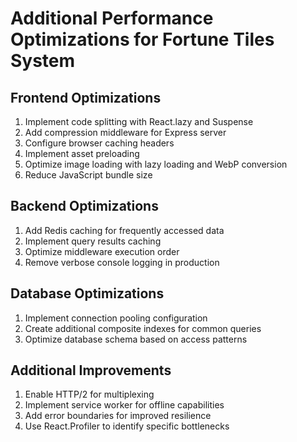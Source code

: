 # Additional Performance Optimizations for Fortune Tiles System

## Frontend Optimizations
1. Implement code splitting with React.lazy and Suspense
2. Add compression middleware for Express server
3. Configure browser caching headers
4. Implement asset preloading
5. Optimize image loading with lazy loading and WebP conversion
6. Reduce JavaScript bundle size

## Backend Optimizations
1. Add Redis caching for frequently accessed data
2. Implement query results caching
3. Optimize middleware execution order
4. Remove verbose console logging in production

## Database Optimizations
1. Implement connection pooling configuration
2. Create additional composite indexes for common queries
3. Optimize database schema based on access patterns

## Additional Improvements
1. Enable HTTP/2 for multiplexing
2. Implement service worker for offline capabilities
3. Add error boundaries for improved resilience
4. Use React.Profiler to identify specific bottlenecks
